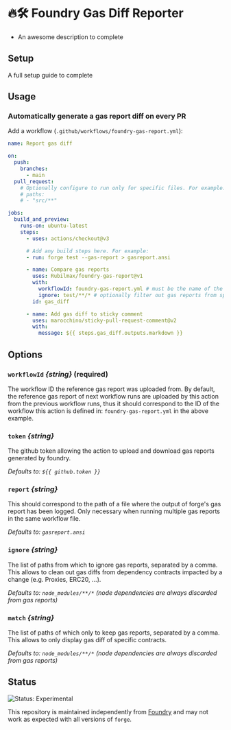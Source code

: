 # 🔥🛠️ Foundry Gas Diff Reporter

- An awesome description to complete

## Setup

A full setup guide to complete

## Usage

### Automatically generate a gas report diff on every PR

Add a workflow (`.github/workflows/foundry-gas-report.yml`):

```yaml
name: Report gas diff

on:
  push:
    branches:
      - main
  pull_request:
    # Optionally configure to run only for specific files. For example:
    # paths:
    # - "src/**"

jobs:
  build_and_preview:
    runs-on: ubuntu-latest
    steps:
      - uses: actions/checkout@v3

      # Add any build steps here. For example:
      - run: forge test --gas-report > gasreport.ansi

      - name: Compare gas reports
        uses: Rubilmax/foundry-gas-report@v1
        with:
          workflowId: foundry-gas-report.yml # must be the name of the workflow file
          ignore: test/**/* # optionally filter out gas reports from specific paths
        id: gas_diff

      - name: Add gas diff to sticky comment
        uses: marocchino/sticky-pull-request-comment@v2
        with:
          message: ${{ steps.gas_diff.outputs.markdown }}
```

## Options

### `workflowId` _{string}_ (required)

The workflow ID the reference gas report was uploaded from.
By default, the reference gas report of next workflow runs are uploaded by this action from the previous workflow runs,
thus it should correspond to the ID of the workflow this action is defined in: `foundry-gas-report.yml` in the above example.

### `token` _{string}_

The github token allowing the action to upload and download gas reports generated by foundry.

_Defaults to: `${{ github.token }}`_

### `report` _{string}_

This should correspond to the path of a file where the output of forge's gas report has been logged.
Only necessary when running multiple gas reports in the same workflow file.

_Defaults to: `gasreport.ansi`_

### `ignore` _{string}_

The list of paths from which to ignore gas reports, separated by a comma.
This allows to clean out gas diffs from dependency contracts impacted by a change (e.g. Proxies, ERC20, ...).

_Defaults to: `node_modules/**/*` (node dependencies are always discarded from gas reports)_

### `match` _{string}_

The list of paths of which only to keep gas reports, separated by a comma.
This allows to only display gas diff of specific contracts.

_Defaults to: `node_modules/**/*` (node dependencies are always discarded from gas reports)_

## Status

![Status: Experimental](https://img.shields.io/badge/Status-Experimental-blue)

This repository is maintained independently from [Foundry](https://github.com/foundry-rs/foundry) and may not work as expected with all versions of `forge`.
